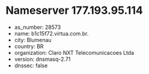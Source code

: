# Nameserver 177.193.95.114

* as_number: 28573
* name: b1c15f72.virtua.com.br.
* city: Blumenau
* country: BR
* organization: Claro NXT Telecomunicacoes Ltda
* version: dnsmasq-2.71
* dnssec: false
